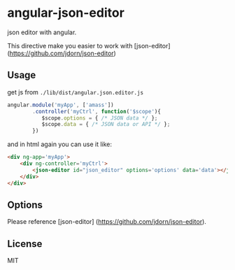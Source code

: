 # angular-json-editor

json editor with angular.

This directive make you easier to work with [json-editor] (https://github.com/jdorn/json-editor)

## Usage

get js from `./lib/dist/angular.json.editor.js`

```javascript
angular.module('myApp', ['amass'])
        .controller('myCtrl', function('$scope'){
           $scope.options = { /* JSON data */ };
           $scope.data = { /* JSON data or API */ };
        })
```
and in html again you can use it like:

```html
<div ng-app='myApp'>
    <div ng-controller='myCtrl'>
        <json-editor id="json_editor" options='options' data='data'></json-editor>
    </div>
</div>
```

## Options

Please reference [json-editor] (https://github.com/jdorn/json-editor).

## License

MIT

